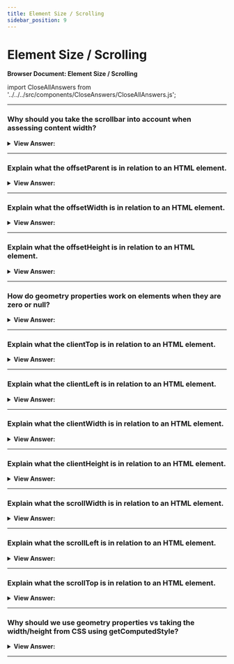 ```yaml
---
title: Element Size / Scrolling
sidebar_position: 9
---
```


# Element Size / Scrolling

**Browser Document: Element Size / Scrolling**

<head>
  <title>Element Size / Scrolling - JavaScript Interview Questions & Answers</title>
  <meta charSet="utf-8" />
</head>

import CloseAllAnswers from '../../../src/components/CloseAnswers/CloseAllAnswers.js';

<CloseAllAnswers />

---

### Why should you take the scrollbar into account when assessing content width?

<details>
  <summary><strong>View Answer:</strong></summary>
  <div>
  <div><strong>Interview Response:</strong> If the scrollbar is 16px wide then only 300 - 16 = 284px remains, and we should take it into account. Some browsers (not all) reserve the space for it by taking it from the content. Our content may look off or overlapping if we do not account for the scrollbar width.
    </div><br /><br />

:::note
The width may vary between devices and browsers.
:::

  </div>
</details>

---

### Explain what the offsetParent is in relation to an HTML element.

<details>
  <summary><strong>View Answer:</strong></summary>
  <div>
  <div><strong>Interview Response:</strong> The HTMLElement.offsetParent read-only property returns a reference to the element which is the closest (nearest in the containment hierarchy) positioned ancestor element.</div><br />
  <div><strong>Technical Response:</strong> The HTMLElement.offsetParent read-only property returns a reference to the element which is the closest (nearest in the containment hierarchy) positioned ancestor element. If there is no positioned ancestor element, the nearest ancestor td, th, table will be returned, or the body if there are no ancestor table elements either. Properties offsetLeft/offsetTop provide x/y coordinates relative to offsetParent upper-left corner. There are several occasions when offsetParent is null including for not shown elements (display:none or not in the document), &#8249;body&#8250; and &#8249;html&#8250;, and elements with `position:fixed`.
  </div><br />
  <div><strong className="codeExample">Code Example:</strong><br /><br />

  <div></div>

```html
<main style="position: relative" id="main">
  <article>
    <div id="example" style="position: absolute; left: 180px; top: 180px">
      ...
    </div>
  </article>
</main>

<script>
  alert(example.offsetParent.id); // main
  alert(example.offsetLeft); // 180 (note: a number, not a string "180px")
  alert(example.offsetTop); // 180
</script>
```

  </div>
  </div>
</details>

---

### Explain what the offsetWidth is in relation to an HTML element.

<details>
  <summary><strong>View Answer:</strong></summary>
  <div>
  <div><strong>Interview Response:</strong> The HTMLElement.offsetWidth read-only property returns the layout width of an element as an integer.</div><br />
  <div><strong>Technical Response:</strong> The HTMLElement.offsetWidth read-only property returns the layout width of an element as an integer. Typically, offsetWidth is a measurement in pixels of the element's CSS width, including any borders, padding, and vertical scrollbars (if rendered). It does not include the width of pseudo-elements such as ::before or ::after. If the element is hidden (for example, by setting style.display on the element or one of its ancestors to "none"), then 0 is returned. offsetWidth and Height reflect full size of the element itself including the borders.
  </div><br />
  <strong>Syntax: </strong> let intElemOffsetWidth = element.offsetWidth;<br /><br />
  </div>
</details>

---

### Explain what the offsetHeight is in relation to an HTML element.

<details>
  <summary><strong>View Answer:</strong></summary>
  <div>
  <div><strong>Interview Response:</strong> The HTMLElement.offsetHeight read-only property returns the height of an element, including vertical padding and borders, as an integer.</div><br />
  <div><strong>Technical Response:</strong> The HTMLElement.offsetHeight read-only property returns the height of an element, including vertical padding and borders, as an integer. Typically, offsetHeight is a measurement in pixels of the element's CSS height, including any borders, padding, and horizontal scrollbars (if rendered). It does not include the height of pseudo-elements such as ::before or ::after. For the document body object, the measurement includes total linear content height instead of the element's CSS height. Floated elements extending below other linear content are ignored. If the element is hidden (for example, by setting style.display on the element or one of its ancestors to "none"), then 0 is returned. offsetWidth and Height reflect full size of the element itself including the borders.
  </div><br />
  <strong>Syntax: </strong> let intElemOffsetHeight = element.offsetHeight;<br /><br />
  </div>
</details>

---

### How do geometry properties work on elements when they are zero or null?

<details>
  <summary><strong>View Answer:</strong></summary>
  <div>
  <div><strong>Interview Response:</strong> Geometry properties are calculated only for displayed elements. If an element (or any of its ancestors) has display:none or is not in the document, then all geometry properties are zero (or null for offsetParent).</div><br />
  <div><strong>Technical Response:</strong> Geometry properties are calculated only for displayed elements. If an element (or any of its ancestors) has display:none or is not in the document, then all geometry properties are zero (or null for offsetParent). For example, offsetParent is null, and offsetWidth, offsetHeight are 0 when we created an element, but haven’t inserted it into the document yet, or it (or it’s ancestor) has display:none. We can check if an element is hidden by seeing if the offsetWidth and offsetHeight is null and returns true in check.
  </div><br />
  <div><strong className="codeExample">Code Example:</strong><br /><br />

  <div></div>

```js
function isHidden(elem) {
  return !elem.offsetWidth && !elem.offsetHeight;
}
```

  </div>
  </div>
</details>

---

### Explain what the clientTop is in relation to an HTML element.

<details>
  <summary><strong>View Answer:</strong></summary>
  <div>
  <div><strong>Interview Response:</strong> Inside the element we have the borders. The width of the top border of an element in pixels. It is a read-only, integer property of element.</div><br />
  <div><strong>Technical Response:</strong> Inside the element we have the borders. The width of the top border of an element in pixels. It is a read-only, integer property of element. As it happens, all that lies between the two locations (offsetTop and client area top) is the element's border. This is because the offsetTop indicates the location of the top of the border (not the margin) while the client area starts immediately below the border, (client area includes padding.) Therefore, the clientTop value will always equal the integer portion of the .getComputedStyle() value for "border-top-width". (Actually might be Math.round(parseFloat()).) For example, if the computed "border-top-width" is zero, then clientTop is also zero. These properties are not border width/height, but rather relative coordinates of the inner side from the outer side.
  </div><br />
  <strong>Syntax: </strong> let top = element.clientTop;<br /><br />
  </div>
</details>

---

### Explain what the clientLeft is in relation to an HTML element.

<details>
  <summary><strong>View Answer:</strong></summary>
  <div>
  <div><strong>Interview Response:</strong> Inside the element we have the borders. The width of the left border of an element in pixels. It includes the width of the vertical scrollbar if the text direction of the element is right–to–left and if there is an overflow causing a left vertical scrollbar to be rendered. clientLeft does not include the left margin or the left padding. clientLeft is read-only.
    </div><br />
  <strong>Syntax: </strong> let left = element.clientLeft;<br /><br />

:::note
These properties are not border width/height, but rather relative coordinates of the inner side from the outer side. This becomes visible when the scrollbar is on the left. RTL (right to left) languages like Hebrew or Arabic pushes the scrollbar to the left side as part of its specification.
:::

  </div>
</details>

---

### Explain what the clientWidth is in relation to an HTML element.

<details>
  <summary><strong>View Answer:</strong></summary>
  <div>
  <div><strong>Interview Response:</strong> The Element.clientWidth property is zero for inline elements and elements with no CSS; otherwise, it's the inner width of an element in pixels. It includes padding but excludes borders, margins, and vertical scrollbars (if present). When clientWidth is used on the root element (the &#8249;html&#8250; element), (or on &#8249;body&#8250; if the document is in quirks mode), the viewport's width (excluding any scrollbar) is returned.
    </div><br />
  <strong>Syntax: </strong> let intElemClientWidth = element.clientWidth;<br /><br />
  </div>
</details>

---

### Explain what the clientHeight is in relation to an HTML element.

<details>
  <summary><strong>View Answer:</strong></summary>
  <div>
  <div><strong>Interview Response:</strong> The Element.clientHeight read-only property is zero for elements with no CSS or inline layout boxes; otherwise, it's the inner height of an element in pixels. It includes padding but excludes borders, margins, and horizontal scrollbars (if present). clientHeight can be calculated as: CSS height + CSS padding - height of horizontal scrollbar (if present). When clientHeight is used on the root element (the &#8249;html&#8250; element), (or on &#8249;body&#8250; if the document is in quirks mode), the viewport's height (excluding any scrollbar) is returned.
    </div><br />
  <strong>Syntax: </strong> let intElemClientHeight = element.clientHeight;<br /><br />
  </div>
</details>

---

### Explain what the scrollWidth is in relation to an HTML element.

<details>
  <summary><strong>View Answer:</strong></summary>
  <div>
  <div><strong>Interview Response:</strong> The element.scrollWidth read-only property is a measurement of the width of an element's content, including content not visible on the screen due to overflow. The scrollWidth value is equal to the minimum width the element would require to fit all the content in the viewport without using a horizontal scrollbar.
    </div><br />
  <strong>Syntax: </strong> let xScrollWidth = element.scrollWidth<br /><br />

:::note
The width is measured in the same way as clientWidth: it includes the element's padding, but not its border, margin, or vertical scrollbar (if present). It can also include the width of pseudo-elements such as ::before or ::after. If the element's content can fit without a need for horizontal scrollbar, its scrollWidth is equal to clientWidth.
:::

  </div>
</details>

---

### Explain what the scrollLeft is in relation to an HTML element.

<details>
  <summary><strong>View Answer:</strong></summary>
  <div>
  <div><strong>Interview Response:</strong> The Element.scrollLeft property gets or sets the number of pixels that an element's content is scrolled from its left edge. If the element's direction is rtl (right-to-left), then scrollLeft is 0 when the scrollbar is at its rightmost position (at the start of the scrolled content), and then increasingly negative as you scroll towards the end of the content. On systems using display scaling, scrollLeft may give you a decimal value.
    </div><br />
  <strong>Syntax: </strong> let sLeft = element.scrollLeft;<br /><br />
  </div>
</details>

---

### Explain what the scrollTop is in relation to an HTML element.

<details>
  <summary><strong>View Answer:</strong></summary>
  <div>
  <div><strong>Interview Response:</strong> The Element.scrollTop property gets or sets the number of pixels that an element's content is scrolled vertically. An element's scrollTop value is a measurement of the distance from the element's top to its topmost visible content. When an element's content does not generate a vertical scrollbar, then its scrollTop value is 0. When scrollTop is used on the root element (the &#8249;html&#8250; element), the scrollY of the window is returned.
    </div><br />
  <strong>Syntax: </strong> let intElemScrollTop = someElement.scrollTop;<br /><br />
  </div>
</details>

---

### Why should we use geometry properties vs taking the width/height from CSS using getComputedStyle?

<details>
  <summary><strong>View Answer:</strong></summary>
  <div>
  <div><strong>Interview Response:</strong> First, CSS width/height depend on another property: box-sizing that defines “what is” CSS width and height. A change in box-sizing for CSS purposes may break such JavaScript. Second, CSS width/height may be set to auto. From the CSS standpoint, width:auto is perfectly normal, but in JavaScript we need an exact size in pixels that we can use in calculations. So in this case CSS width is useless. And there is one more reason: a scrollbar. Sometimes the code that works fine without a scrollbar becomes buggy with it, because a scrollbar takes the space from the content in some browsers. So, the real width available for the content is less than CSS width. And clientWidth/clientHeight take that into account. Another issue is browser inconsistencies with returned values. Some browsers like firefox do not account for the scrollbar in their calculations for the width of an element.
    </div><br />

:::note
Please note that the described difference is only about reading getComputedStyle(...) width from JavaScript, visually everything is correct.
:::

  </div>
</details>

---
